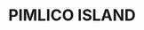 ---
lastmod: '2025-04-06T06:05:20+00:00'
latitude: -28.865483
layout: suburb
longitude: 153.532475
postcode: '2478'
state: NSW
title: PIMLICO ISLAND
url: /nsw/pimlico-island/
---